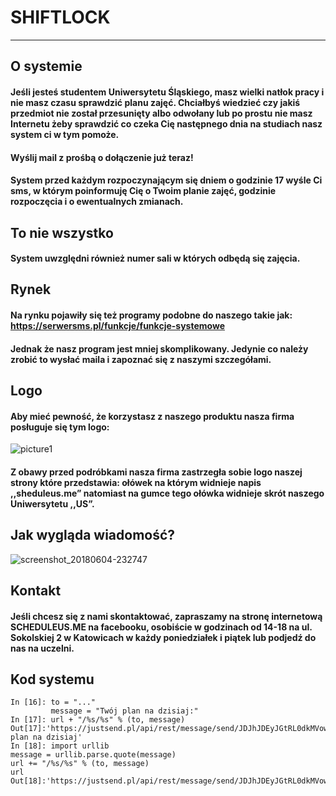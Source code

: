# SHIFTLOCK
___

## O systemie

#### Jeśli jesteś studentem Uniwersytetu Śląskiego, masz wielki natłok pracy i nie masz czasu sprawdzić planu zajęć. Chciałbyś wiedzieć czy jakiś przedmiot nie został przesunięty albo odwołany lub po prostu nie masz Internetu żeby sprawdzić co czeka Cię następnego dnia na studiach nasz system ci w tym pomoże.

#### Wyślij mail z prośbą o dołączenie już teraz!

#### System  przed każdym rozpoczynającym się dniem o godzinie 17 wyśle Ci sms, w którym poinformuję Cię o Twoim planie zajęć, godzinie rozpoczęcia i o ewentualnych zmianach. 

## To nie wszystko
#### System uwzględni również numer sali w których odbędą się zajęcia.

## Rynek

#### Na rynku pojawiły się też programy podobne do naszego takie jak:  https://serwersms.pl/funkcje/funkcje-systemowe
#### Jednak że nasz program jest mniej skomplikowany. Jedynie co należy zrobić to wysłać maila i zapoznać się z naszymi szczegółami.

## Logo

#### Aby mieć pewność, że korzystasz z naszego produktu nasza firma posługuje się tym logo:
![picture1](https://user-images.githubusercontent.com/39926876/40942051-302e2b36-684d-11e8-9892-f6408172fe6e.png)

 #### Z obawy przed podróbkami nasza firma zastrzegła sobie logo naszej strony które przedstawia: ołówek na którym widnieje napis ,,sheduleus.me” natomiast na gumce tego ołówka widnieje skrót naszego Uniwersytetu ,,US”.

## Jak wygląda wiadomość?
![screenshot_20180604-232747](https://user-images.githubusercontent.com/39926876/40942614-0db561c6-684f-11e8-93e8-f3a718dfdf26.png)

## Kontakt

#### Jeśli chcesz się z nami skontaktować, zapraszamy na stronę internetową SCHEDULEUS.ME na facebooku, osobiście w godzinach od 14-18 na ul. Sokolskiej 2 w Katowicach w każdy poniedziałek i piątek lub podjedź do nas na uczelni.



## Kod systemu

``` Create to and message vars with your own values
In [16]: to = "..."
         message = "Twój plan na dzisiaj:"
In [17]: url + "/%s/%s" % (to, message)
Out[17]:'https://justsend.pl/api/rest/message/send/JDJhJDEyJGtRL0dkMVowbmdFakFQd2tvUWtNdWVwalJZWlNTaUM4SVozTXJkUWpLSzFGMGRkMC8wdm9p/48881345922/Twój plan na dzisiaj'
In [18]: import urllib
message = urllib.parse.quote(message)
url += "/%s/%s" % (to, message)
url
Out[18]:'https://justsend.pl/api/rest/message/send/JDJhJDEyJGtRL0dkMVowbmdFakFQd2tvUWtNdWVwalJZWlNTaUM4SVozTXJkUWpLSzFGMGRkMC8wdm9p/.../Twoj_plan%2C%20na_dzisiaj%21'
```






